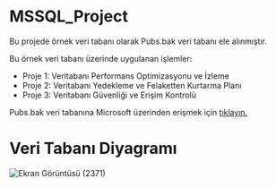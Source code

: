 # MSSQL_Project

Bu projede örnek veri tabanı olarak Pubs.bak veri tabanı ele alınmıştır.

Bu örnek veri tabanı üzerinde uygulanan işlemler:
- Proje 1: Veritabanı Performans Optimizasyonu ve İzleme
- Proje 2: Veritabanı Yedekleme ve Felaketten Kurtarma Planı
- Proje 3: Veritabanı Güvenliği ve Erişim Kontrolü

Pubs.bak veri tabanına Microsoft üzerinden erişmek için [tıklayın.](https://github.com/microsoft/sql-server-samples/blob/master/samples/databases/northwind-pubs/instpubs.sql)

# Veri Tabanı Diyagramı

![Ekran Görüntüsü (2371)](https://github.com/user-attachments/assets/65166796-ba21-4b84-aa0d-95fa9443fb56)

